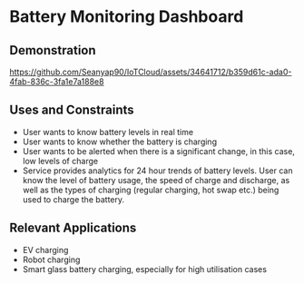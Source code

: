 <h1>Battery Monitoring Dashboard</h1>

<h2>Demonstration</h2>

https://github.com/Seanyap90/IoTCloud/assets/34641712/b359d61c-ada0-4fab-836c-3fa1e7a188e8

<h2>Uses and Constraints</h2>

- User wants to know battery levels in real time
- User wants to know whether the battery is charging
- User wants to be alerted when there is a significant change, in this case, low levels of charge
- Service provides analytics for 24 hour trends of battery levels.  User can know the level of battery usage, the speed of charge and discharge, as well as the types of charging (regular charging, hot swap etc.) being used to charge the battery.

<h2>Relevant Applications</h2>

- EV charging
- Robot charging
- Smart glass battery charging, especially for high utilisation cases
